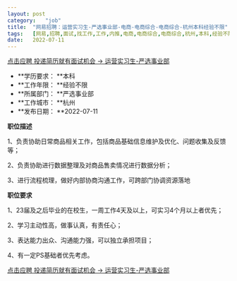 ```yaml
---
layout:	post
category:	"job"
title:	"网易招聘：运营实习生-严选事业部-电商-电商综合-电商综合-杭州本科经验不限"
tags:	[网易,招聘,面试,找工作,工作,内推,电商,电商综合,电商综合,杭州,本科,经验不限]
date:	2022-07-11
---
```


[点击应聘 投递简历就有面试机会 ->  运营实习生-严选事业部](http://mobile.bole.netease.com/bole/boleDetail?id=41458&employeeId=346f03c3cda5f04c&key=all)



- **学历要求： **本科
- **工作年限： **经验不限
- **所属部门： **严选事业部
- **工作城市： **杭州
- **发布日期： **2022-07-11



**职位描述**

1、负责协助日常商品相关工作，包括商品基础信息维护及优化、问题收集及反馈等； 

2、负责协助进行数据整理及对商品售卖情况进行数据分析； 

3、进行流程梳理，做好内部协商沟通工作，可跨部门协调资源落地



**职位要求**

1、23届及之后毕业的在校生，一周工作4天及以上，可实习4个月以上者优先； 

2、学习主动性高，做事认真，有责任心； 

3、表达能力出众、沟通能力强，可以独立承担项目； 

4、有一定PS基础者优先考虑。



[点击应聘 投递简历就有面试机会 ->  运营实习生-严选事业部](http://mobile.bole.netease.com/bole/boleDetail?id=41458&employeeId=346f03c3cda5f04c&key=all)